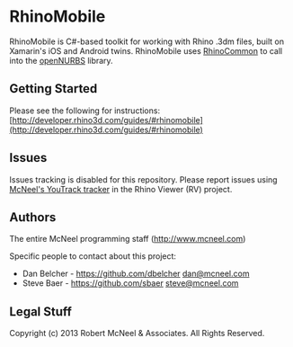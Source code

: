 RhinoMobile
=========================
RhinoMobile is C#-based toolkit for working with Rhino .3dm files, 
built on Xamarin's iOS and Android twins.  RhinoMobile uses [RhinoCommon](http://github.com/mcneel/rhinocommon)
to call into the [openNURBS](http://www.rhino3d.com/opennurbs) library.

Getting Started
--------------------
Please see the following for instructions:
[http://developer.rhino3d.com/guides/#rhinomobile](http://developer.rhino3d.com/guides/#rhinomobile)

Issues
-------
Issues tracking is disabled for this repository.  Please report issues using [McNeel's YouTrack tracker](http://mcneel.myjetbrains.com/youtrack/) in the Rhino Viewer (RV) project.


Authors
-------
The entire McNeel programming staff (http://www.mcneel.com)

Specific people to contact about this project:

* Dan Belcher - https://github.com/dbelcher dan@mcneel.com
* Steve Baer - https://github.com/sbaer steve@mcneel.com

Legal Stuff
-----------
Copyright (c) 2013 Robert McNeel & Associates. All Rights Reserved.
